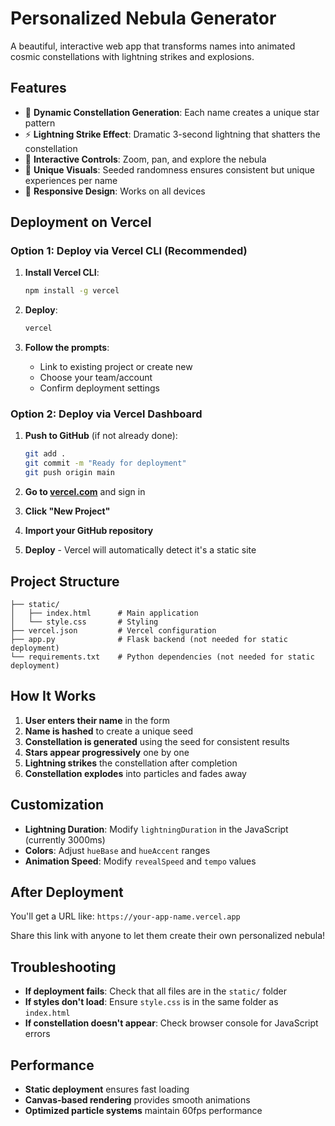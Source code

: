 # Personalized Nebula Generator

A beautiful, interactive web app that transforms names into animated cosmic constellations with lightning strikes and explosions.

## Features

- 🌟 **Dynamic Constellation Generation**: Each name creates a unique star pattern
- ⚡ **Lightning Strike Effect**: Dramatic 3-second lightning that shatters the constellation
- 🚀 **Interactive Controls**: Zoom, pan, and explore the nebula
- 🎨 **Unique Visuals**: Seeded randomness ensures consistent but unique experiences per name
- 📱 **Responsive Design**: Works on all devices

## Deployment on Vercel

### Option 1: Deploy via Vercel CLI (Recommended)

1. **Install Vercel CLI**:
   ```bash
   npm install -g vercel
   ```

2. **Deploy**:
   ```bash
   vercel
   ```

3. **Follow the prompts**:
   - Link to existing project or create new
   - Choose your team/account
   - Confirm deployment settings

### Option 2: Deploy via Vercel Dashboard

1. **Push to GitHub** (if not already done):
   ```bash
   git add .
   git commit -m "Ready for deployment"
   git push origin main
   ```

2. **Go to [vercel.com](https://vercel.com)** and sign in

3. **Click "New Project"**

4. **Import your GitHub repository**

5. **Deploy** - Vercel will automatically detect it's a static site

## Project Structure

```
├── static/
│   ├── index.html      # Main application
│   └── style.css       # Styling
├── vercel.json         # Vercel configuration
├── app.py              # Flask backend (not needed for static deployment)
└── requirements.txt    # Python dependencies (not needed for static deployment)
```

## How It Works

1. **User enters their name** in the form
2. **Name is hashed** to create a unique seed
3. **Constellation is generated** using the seed for consistent results
4. **Stars appear progressively** one by one
5. **Lightning strikes** the constellation after completion
6. **Constellation explodes** into particles and fades away

## Customization

- **Lightning Duration**: Modify `lightningDuration` in the JavaScript (currently 3000ms)
- **Colors**: Adjust `hueBase` and `hueAccent` ranges
- **Animation Speed**: Modify `revealSpeed` and `tempo` values

## After Deployment

You'll get a URL like: `https://your-app-name.vercel.app`

Share this link with anyone to let them create their own personalized nebula!

## Troubleshooting

- **If deployment fails**: Check that all files are in the `static/` folder
- **If styles don't load**: Ensure `style.css` is in the same folder as `index.html`
- **If constellation doesn't appear**: Check browser console for JavaScript errors

## Performance

- **Static deployment** ensures fast loading
- **Canvas-based rendering** provides smooth animations
- **Optimized particle systems** maintain 60fps performance

